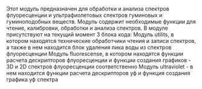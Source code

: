Этот модуль предназначен для обработки и анализа спектров флуоресценции и ультрафиолетовых спектров гуминовых и гуминоподобных веществ. Модуль содержит необходимые функции для чтение, калибровки, обработки и анализа спектров.
В модуле присутствуют на текущий момент 3 блока кода:
    Модуль utilits, в котором находятся технические обработчики чтения и записи спектров, а также в нем находится блок удаления пика воды из спектров флуоресценции
    Модуль fluorescense,  в котором находятся функции расчета дескрипторов флуоресценции и функции создания графиков - 3D и 2D спектров флуоресценции соответственно
    Модуль ultraviolet - в нем находится функции расчета дескрипторов уф и функция создания графика уф спектра